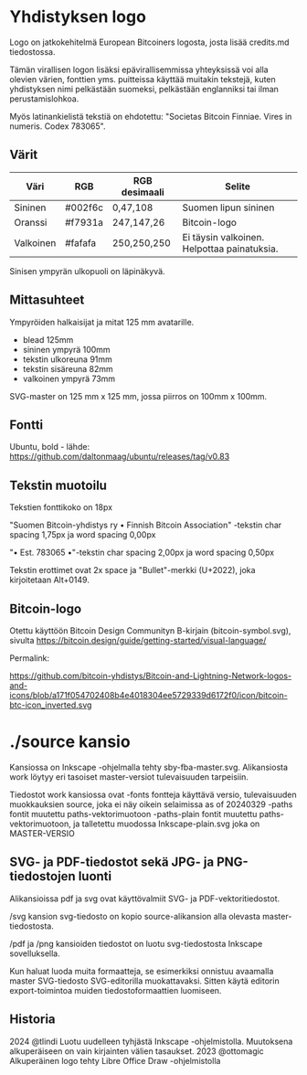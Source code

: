 # Yhdistyksen logo

Logo on jatkokehitelmä European Bitcoiners logosta, josta lisää credits.md tiedostossa.

Tämän virallisen logon lisäksi epävirallisemmissa yhteyksissä voi alla olevien 
värien, fonttien yms. puitteissa käyttää muitakin tekstejä, kuten yhdistyksen 
nimi pelkästään suomeksi, pelkästään englanniksi tai ilman perustamislohkoa.

Myös latinankielistä tekstiä on ehdotettu: 
"Societas Bitcoin Finniae. Vires in numeris. Codex 783065".

## Värit

| Väri      | RGB     |RGB desimaali| Selite                                      |
|-----------|---------|-------------|---------------------------------------------|
| Sininen   | #002f6c |    0,47,108 | Suomen lipun sininen                        |
| Oranssi   | #f7931a |  247,147,26 | Bitcoin-logo                                |
| Valkoinen | #fafafa | 250,250,250 | Ei täysin valkoinen. Helpottaa painatuksia. |

Sinisen ympyrän ulkopuoli on läpinäkyvä.

## Mittasuhteet

Ympyröiden halkaisijat ja mitat 125 mm avatarille.
- blead             125mm
- sininen ympyrä   	100mm
- tekstin ulkoreuna  91mm 
- tekstin sisäreuna  82mm
- valkoinen ympyrä   73mm

SVG-master on 125 mm x 125 mm, jossa piirros on 100mm x 100mm.

## Fontti

Ubuntu, bold - lähde: https://github.com/daltonmaag/ubuntu/releases/tag/v0.83

## Tekstin muotoilu

Tekstien fonttikoko on 18px

"Suomen Bitcoin-yhdistys ry  •  Finnish Bitcoin Association" -tekstin 
char spacing 1,75px ja word spacing 0,00px

"•  Est. 783065  •"-tekstin 
char spacing 2,00px ja word spacing 0,50px

Tekstin erottimet ovat 2x space ja "Bullet"-merkki (U+2022), joka kirjoitetaan Alt+0149.

## Bitcoin-logo

Otettu käyttöön Bitcoin Design Communityn B-kirjain (bitcoin-symbol.svg), sivulta
https://bitcoin.design/guide/getting-started/visual-language/

Permalink:

https://github.com/bitcoin-yhdistys/Bitcoin-and-Lightning-Network-logos-and-icons/blob/a171f054702408b4e4018304ee5729339d6172f0/icon/bitcoin-btc-icon_inverted.svg

# ./source kansio

Kansiossa on Inkscape -ohjelmalla tehty sby-fba-master.svg.
Alikansiosta work löytyy eri tasoiset master-versiot tulevaisuuden tarpeisiin.

Tiedostot work kansiossa ovat
-fonts          fontteja käyttävä versio, tulevaisuuden muokkauksien source, joka ei näy oikein selaimissa as of 20240329
-paths          fontit muutettu paths-vektorimuotoon
-paths-plain    fontit muutettu paths-vektorimuotoon, ja talletettu muodossa Inkscape-plain.svg joka on MASTER-VERSIO

## SVG- ja PDF-tiedostot sekä JPG- ja PNG-tiedostojen luonti

Alikansioissa pdf ja svg ovat käyttövalmiit SVG- ja PDF-vektoritiedostot. 

/svg kansion svg-tiedosto on kopio source-alikansion alla olevasta master-tiedostosta.

/pdf ja /png kansioiden tiedostot on luotu svg-tiedostosta Inkscape sovelluksella.

Kun haluat luoda muita formaatteja, se esimerkiksi onnistuu avaamalla master SVG-tiedosto 
SVG-editorilla muokattavaksi. Sitten käytä editorin export-toimintoa muiden tiedostoformaattien 
luomiseen.

## Historia 

2024 @tlindi
Luotu uudelleen tyhjästä Inkscape -ohjelmistolla.
Muutoksena alkuperäiseen on vain kirjainten välien tasaukset.
2023 @ottomagic
Alkuperäinen logo tehty Libre Office Draw -ohjelmistolla
